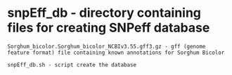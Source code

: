 # snpEff_db - directory containing files for creating SNPeff database
	
	Sorghum_bicolor.Sorghum_bicolor_NCBIv3.55.gff3.gz - gff (genome feature format) file containing known annotations for Sorghum Bicolor

	snpEff_db.sh - script create the database
